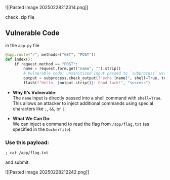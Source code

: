 
![[Pasted image 20250228212314.png]]

check .zip file
## **Vulnerable Code**

 in the `app.py` file

```python
@app.route("/", methods=["GET", "POST"])
def index():
    if request.method == "POST":
        name = request.form.get("name", "").strip()
        # Vulnerable code: unsanitized input passed to `subprocess` with                   `shell=True`
        output = subprocess.check_output(f"echo {name}", shell=True, text=True, stderr=subprocess.STDOUT)
        flash(f"Hello, {output.strip()}! Good luck!", "success")
```
- **Why It’s Vulnerable**:  
    The `name` input is directly passed into a shell command with `shell=True`. This allows an attacker to inject additional commands using special characters like `;`, `&&`, or `|`.
    
- **What We Can Do**:  
    We can inject a command to read the flag from `/app/flag.txt` (as specified in the `Dockerfile`).

### Use this payload:
```
; cat /app/flag.txt
```
and submit.

![[Pasted image 20250228212242.png]]